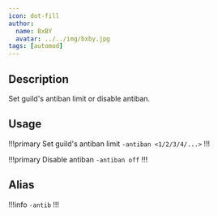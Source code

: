 ```yaml
---
icon: dot-fill
author:
  name: BxBY
  avatar: ../../img/bxby.jpg
tags: [automod]
---
```


## Description
Set guild's antiban limit or disable antiban.

## Usage
!!!primary Set guild's antiban limit
`-antiban <1/2/3/4/...>`
!!!

!!!primary Disable antiban
`-antiban off`
!!!

## Alias
!!!info
`-antib`
!!!
